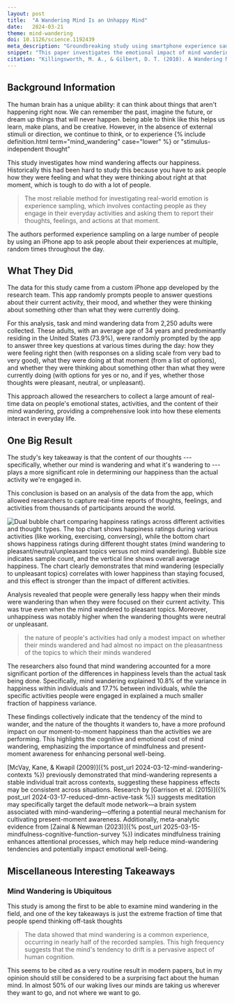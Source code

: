 ```yaml
---
layout: post
title:  "A Wandering Mind Is an Unhappy Mind"
date:   2024-03-21
theme: mind-wandering
doi: 10.1126/science.1192439
meta_description: "Groundbreaking study using smartphone experience sampling reveals mind-wandering occurs in 47% of waking time and consistently predicts lower happiness levels. What you're thinking about impacts happiness more than what you're doing."
snippet: "This paper investigates the emotional impact of mind wandering, utilizing a phone app to collect real-time data from thousands of participants worldwide, revealing that mind-wandering occurs frequently across various activities and is associated with decreased happiness. The findings suggest that the content of one's thoughts has a more significant influence on happiness than the nature of the activity being performed, highlighting the cognitive and emotional costs of not living in the moment."
citation: "Killingsworth, M. A., & Gilbert, D. T. (2010). A Wandering Mind Is an Unhappy Mind. In *Science* (Vol. 330, Issue 6006, pp. 932–932). American Association for the Advancement of Science (AAAS). [10.1126/science.1192439](https://doi.org/10.1126/science.1192439)"
---
```


## Background Information

The human brain has a unique ability: it can think about things that aren't happening right now. We can remember the past, imagine the future, or dream up things that will never happen. being able to think like this helps us learn, make plans, and be creative.  However, in the absence of external stimuli or direction, we continue to think, or to experience {% include definition.html term="mind_wandering" case="lower" %} or "stimulus-independent thought"

This study investigates how mind wandering affects our happiness. Historically this had been hard to study this because you have to ask people how they were feeling and what they were thinking about right at that moment, which is tough to do with a lot of people.

> The most reliable method for investigating real-world emotion is experience sampling, which involves contacting people as they engage in their everyday activities and asking them to report their thoughts, feelings, and actions at that moment.

The authors performed experience sampling on a large number of people by using an iPhone app to ask people about their experiences at multiple, random times throughout the day.

## What They Did

The data for this study came from a custom iPhone app developed by the research team. This app randomly prompts people to answer questions about their current activity, their mood, and whether they were thinking about something other than what they were currently doing.

For this analysis, task and mind wandering data from 2,250 adults were collected. These adults, with an average age of 34 years and predominantly residing in the United States (73.9%), were randomly prompted by the app to answer three key questions at various times during the day: how they were feeling right then (with responses on a sliding scale from very bad to very good), what they were doing at that moment (from a list of options), and whether they were thinking about something other than what they were currently doing (with options for yes or no, and if yes, whether those thoughts were pleasant, neutral, or unpleasant).

This approach allowed the researchers to collect a large amount of real-time data on people's emotional states, activities, and the content of their mind wandering, providing a comprehensive look into how these elements interact in everyday life.

## One Big Result

The study's key takeaway is that the content of our thoughts --- specifically, whether our mind is wandering and what it's wandering to --- plays a more significant role in determining our happiness than the actual activity we're engaged in.

This conclusion is based on an analysis of the data from the app, which allowed researchers to capture real-time reports of thoughts, feelings, and activities from thousands of participants around the world.

![Dual bubble chart comparing happiness ratings across different activities and thought types. The top chart shows happiness ratings during various activities (like working, exercising, conversing), while the bottom chart shows happiness ratings during different thought states (mind wandering to pleasant/neutral/unpleasant topics versus not mind wandering). Bubble size indicates sample count, and the vertical line shows overall average happiness. The chart clearly demonstrates that mind wandering (especially to unpleasant topics) correlates with lower happiness than staying focused, and this effect is stronger than the impact of different activities.](/assets/article_images/wandering-mind-unhappy-mind/mean_happiness.png)

Analysis revealed that people were generally less happy when their minds were wandering than when they were focused on their current activity. This was true even when the mind wandered to pleasant topics. Moreover, unhappiness was notably higher when the wandering thoughts were neutral or unpleasant.

> the nature of people's activities had only a modest impact on whether their minds wandered and had almost no impact on the pleasantness of the topics to which their minds wandered

The researchers also found that mind wandering accounted for a more significant portion of the differences in happiness levels than the actual task being done. Specifically, mind wandering explained 10.8% of the variance in happiness within individuals and 17.7% between individuals, while the specific activities people were engaged in explained a much smaller fraction of happiness variance.

These findings collectively indicate that the tendency of the mind to wander, and the nature of the thoughts it wanders to, have a more profound impact on our moment-to-moment happiness than the activities we are performing. This highlights the cognitive and emotional cost of mind wandering, emphasizing the importance of mindfulness and present-moment awareness for enhancing personal well-being.

[McVay, Kane, & Kwapil (2009)]({% post_url 2024-03-12-mind-wandering-contexts %}) previously demonstrated that mind-wandering represents a stable individual trait across contexts, suggesting these happiness effects may be consistent across situations. Research by [Garrison et al. (2015)]({% post_url 2024-03-17-reduced-dmn-active-task %}) suggests meditation may specifically target the default mode network—a brain system associated with mind-wandering—offering a potential neural mechanism for cultivating present-moment awareness. Additionally, meta-analytic evidence from [Zainal & Newman (2023)]({% post_url 2025-03-15-mindfulness-cognitive-function-survey %}) indicates mindfulness training enhances attentional processes, which may help reduce mind-wandering tendencies and potentially impact emotional well-being.

## Miscellaneous Interesting Takeaways

### Mind Wandering is Ubiquitous

This study is among the first to be able to examine mind wandering in the field, and one of the key takeaways is just the extreme fraction of time that people spend thinking off-task thoughts

> The data showed that mind wandering is a common experience, occurring in nearly half of the recorded samples. This high frequency suggests that the mind's tendency to drift is a pervasive aspect of human cognition.

This seems to be cited as a very routine result in modern papers, but in my opinion should still be considered to be a surprising fact about the human mind.  In almost 50% of our waking lives our minds are taking us wherever they want to go, and not where we want to go.